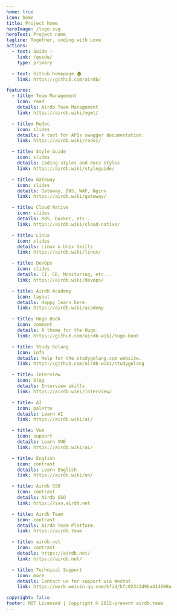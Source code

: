```yaml
---
home: true
icon: home
title: Project home
heroImage: /logo.svg
heroText: Project name
tagline: Together, coding with Love
actions:
  - text: Guide 💡
    link: /guide/
    type: primary

  - text: Github homepage 🏠
    link: https://github.com/airdb/

features:
  - title: Team Management
    icon: read
    details: Airdb Team Management
    link: https://airdb.wiki/mgmt/

  - title: Redoc
    icon: slides
    details: A tool for APIs swagger documentation.
    link: https://airdb.wiki/redoc/

  - title: Style Guide
    icon: slides
    details: Coding styles and docs styles
    link: https://airdb.wiki/styleguide/

  - title: Gateway
    icon: slides
    details: Gateway, DNS, WAF, Nginx
    link: https://airdb.wiki/gateway/

  - title: Cloud Native
    icon: slides
    details: K8S, Docker, etc..
    link: https://airdb.wiki/cloud-native/

  - title: Linux
    icon: slides
    details: Linux & Unix Skills
    link: https://airdb.wiki/linux/

  - title: DevOps
    icon: slides
    details: CI, CD, Monitoring, etc...
    link: https://airdb.wiki/devops/

  - title: Airdb Academy
    icon: layout
    details: Happy learn here.
    link: https://airdb.wiki/academy

  - title: Hugo Book
    icon: comment
    details: A theme for the Hugo.
    link: https://github.com/airdb-wiki/hugo-book

  - title: Study Golang
    icon: info
    details: Help for the studygolang.com website.
    link: https://github.com/airdb-wiki/studygolang

  - title: Interview
    icon: blog
    details: Interview skills.
    link: https://airdb.wiki/interview/

  - title: AI
    icon: palette
    details: Learn AI
    link: https://airdb.wiki/ai/

  - title: Vue
    icon: support
    details: Learn VUE
    link: https://airdb.wiki/ai/

  - title: English
    icon: contrast
    details: Learn English
    link: https://airdb.wiki/en/

  - title: Airdb SSO
    icon: contrast
    details: Airdb SSO
    link: https://sso.airdb.net

  - title: Airdb Team
    icon: contrast
    details: Airdb Team Platform.
    link: https://airdb.team

  - title: airdb.net
    icon: contrast
    details: https://airdb.net/
    link: https://airdb.net/

  - title: Technical Support
    icon: more
    details: Contact us for support via Wechat.
    link: https://work.weixin.qq.com/kfid/kfc02343d9ba414880a

copyright: false
footer: MIT Licensed | Copyright © 2015-present airdb.team
---
```

